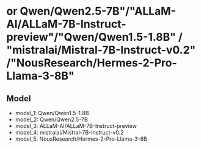 # or Qwen/Qwen2.5-7B"/"ALLaM-AI/ALLaM-7B-Instruct-preview"/"Qwen/Qwen1.5-1.8B" / "mistralai/Mistral-7B-Instruct-v0.2" /"NousResearch/Hermes-2-Pro-Llama-3-8B"

## Model
- model_1: Qwen/Qwen1.5-1.8B
- model_2: Qwen/Qwen2.5-7B
- model_3: ALLaM-AI/ALLaM-7B-Instruct-preview
- model_4: mistralai/Mistral-7B-Instruct-v0.2
- model_5: NousResearch/Hermes-2-Pro-Llama-3-8B